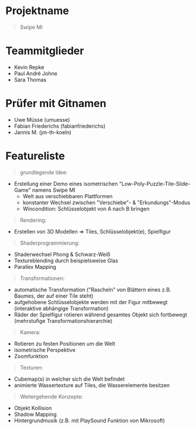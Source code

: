 # Projektname
>Swipe MI

# Teammitglieder
- Kevin Repke
- Paul André Johne
- Sara Thomas

# Prüfer mit Gitnamen
- Uwe Müsse (umuesse)
- Fabian Friederichs (fabianfriederichs)
- Jannis M. (jm-th-koeln)

# Featureliste
>grundlegende Idee:
- Erstellung einer Demo eines isometrischen "Low-Poly-Puzzle-Tile-Slide-Game" namens Swipe MI
  - Welt aus verschiebbaren Plattformen
  - konstanter Wechsel zwischen "Verschiebe"- & "Erkundungs"-Modus
  - Wincondition: Schlüsselobjekt von A nach B bringen
>Rendering:
- Erstellen von 3D Modellen => Tiles, Schlüsselobjekt(e), Spielfigur
>Shaderprogrammierung:
- Shaderwechsel Phong & Schwarz-Weiß
- Textureblending durch beispielsweise Glas
- Parallex Mapping
>Transformationen:
- automatische Transformation ("Rascheln" von Blättern eines z.B. Baumes, der auf einer Tile steht)
- aufgehobene Schlüsselobjekte werden mit der Figur mitbewegt (interaktive abhängige Transformation)
- Räder der Spielfigur rotieren während gesamtes Objekt sich fortbewegt (mehrstufige Transformationshierarchie)
>Kamera:
- Rotieren zu festen Positionen um die Welt
- isometrische Perspektive
- Zoomfunktion
>Texturen:
- Cubemap(s) in welcher sich die Welt befindet
- animierte Wassertexture auf Tiles, die Wasserelemente besitzen
>Weitergehende Konzepte:
- Objekt Kollision
- Shadow Mapping
- Hintergrundmusik (z.B. mit PlaySound Funktion von Mikrosoft)
